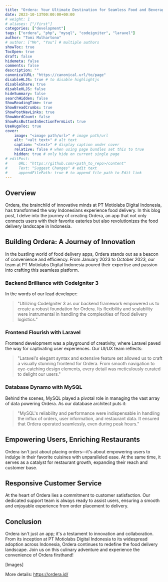 ```yaml
---
title: "Ordera: Your Ultimate Destination for Seamless Food and Beverage Delivery in Indonesia"
date: 2023-10-13T00:00:00+00:00
# weight: 1
# aliases: ["/first"]
categories: ["development"]
tags: ["ordera", "php", "mysql", "codeigniter", "laravel"]
author: "Tomi Mulhartono"
# author: ["Me", "You"] # multiple authors
showToc: true
TocOpen: true
draft: false
hidemeta: false
comments: false
description: ""
canonicalURL: "https://canonical.url/to/page"
disableHLJS: true # to disable highlightjs
disableShare: true
disableHLJS: false
hideSummary: false
searchHidden: false
ShowReadingTime: true
ShowBreadCrumbs: true
ShowPostNavLinks: true
ShowWordCount: false
ShowRssButtonInSectionTermList: true
UseHugoToc: true
cover:
    image: "<image path/url>" # image path/url
    alt: "<alt text>" # alt text
    caption: "<text>" # display caption under cover
    relative: false # when using page bundles set this to true
    hidden: true # only hide on current single page
# editPost:
#     URL: "https://github.com/<path_to_repo>/content"
#     Text: "Suggest Changes" # edit text
#     appendFilePath: true # to append file path to Edit link
---
```



## Overview
Ordera, the brainchild of innovative minds at PT Motiolabs Digital Indonesia, has transformed the way Indonesians experience food delivery. In this blog post, I delve into the journey of creating Ordera, an app that not only connects users with their favorite eateries but also revolutionizes the food delivery landscape in Indonesia.

## Building Ordera: A Journey of Innovation

In the bustling world of food delivery apps, Ordera stands out as a beacon of convenience and efficiency. From January 2023 to October 2023, our team at PT Motiolabs Digital Indonesia poured their expertise and passion into crafting this seamless platform.

### Backend Brilliance with CodeIgniter 3
In the words of our lead developer:

>"Utilizing CodeIgniter 3 as our backend framework empowered us to create a robust foundation for Ordera. Its flexibility and scalability were instrumental in handling the complexities of food delivery logistics."

### Frontend Flourish with Laravel
Frontend development was a playground of creativity, where Laravel paved the way for captivating user experiences. Our UI/UX team reflects:

> "Laravel's elegant syntax and extensive feature set allowed us to craft a visually stunning frontend for Ordera. From smooth navigation to eye-catching design elements, every detail was meticulously curated to delight our users."

### Database Dynamo with MySQL
Behind the scenes, MySQL played a pivotal role in managing the vast array of data powering Ordera. As our database architect puts it:

>"MySQL's reliability and performance were indispensable in handling the influx of orders, user information, and restaurant data. It ensured that Ordera operated seamlessly, even during peak hours."

## Empowering Users, Enriching Restaurants
Ordera isn't just about placing orders—it's about empowering users to indulge in their favorite cuisines with unparalleled ease. At the same time, it serves as a catalyst for restaurant growth, expanding their reach and customer base.

## Responsive Customer Service
At the heart of Ordera lies a commitment to customer satisfaction. Our dedicated support team is always ready to assist users, ensuring a smooth and enjoyable experience from order placement to delivery.

## Conclusion
Ordera isn't just an app; it's a testament to innovation and collaboration. From its inception at PT Motiolabs Digital Indonesia to its widespread adoption across Indonesia, Ordera continues to redefine the food delivery landscape. Join us on this culinary adventure and experience the convenience of Ordera firsthand!

[Images]

More details: https://ordera.id/